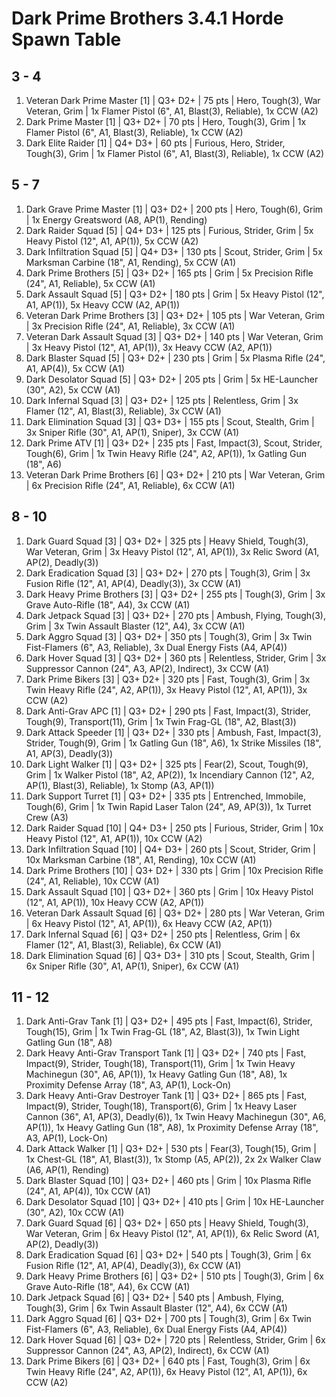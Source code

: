 # Dark Prime Brothers 3.4.1 Horde Spawn Table

## 3 - 4

1. Veteran Dark Prime Master [1] | Q3+ D2+ | 75 pts | Hero, Tough(3), War Veteran, Grim | 1x Flamer Pistol (6", A1, Blast(3), Reliable), 1x CCW (A2)
1. Dark Prime Master [1] | Q3+ D2+ | 70 pts | Hero, Tough(3), Grim | 1x Flamer Pistol (6", A1, Blast(3), Reliable), 1x CCW (A2)
1. Dark Elite Raider [1] | Q4+ D3+ | 60 pts | Furious, Hero, Strider, Tough(3), Grim | 1x Flamer Pistol (6", A1, Blast(3), Reliable), 1x CCW (A2)

## 5 - 7

1. Dark Grave Prime Master [1] | Q3+ D2+ | 200 pts | Hero, Tough(6), Grim | 1x Energy Greatsword (A8, AP(1), Rending)
1. Dark Raider Squad [5] | Q4+ D3+ | 125 pts | Furious, Strider, Grim | 5x Heavy Pistol (12", A1, AP(1)), 5x CCW (A2)
1. Dark Infiltration Squad [5] | Q4+ D3+ | 130 pts | Scout, Strider, Grim | 5x Marksman Carbine (18", A1, Rending), 5x CCW (A1)
1. Dark Prime Brothers [5] | Q3+ D2+ | 165 pts | Grim | 5x Precision Rifle (24", A1, Reliable), 5x CCW (A1)
1. Dark Assault Squad [5] | Q3+ D2+ | 180 pts | Grim | 5x Heavy Pistol (12", A1, AP(1)), 5x Heavy CCW (A2, AP(1))
1. Veteran Dark Prime Brothers [3] | Q3+ D2+ | 105 pts | War Veteran, Grim | 3x Precision Rifle (24", A1, Reliable), 3x CCW (A1)
1. Veteran Dark Assault Squad [3] | Q3+ D2+ | 140 pts | War Veteran, Grim | 3x Heavy Pistol (12", A1, AP(1)), 3x Heavy CCW (A2, AP(1))
1. Dark Blaster Squad [5] | Q3+ D2+ | 230 pts | Grim | 5x Plasma Rifle (24", A1, AP(4)), 5x CCW (A1)
1. Dark Desolator Squad [5] | Q3+ D2+ | 205 pts | Grim | 5x HE-Launcher (30", A2), 5x CCW (A1)
1. Dark Infernal Squad [3] | Q3+ D2+ | 125 pts | Relentless, Grim | 3x Flamer (12", A1, Blast(3), Reliable), 3x CCW (A1)
1. Dark Elimination Squad [3] | Q3+ D3+ | 155 pts | Scout, Stealth, Grim | 3x Sniper Rifle (30", A1, AP(1), Sniper), 3x CCW (A1)
1. Dark Prime ATV [1] | Q3+ D2+ | 235 pts | Fast, Impact(3), Scout, Strider, Tough(6), Grim | 1x Twin Heavy Rifle (24", A2, AP(1)), 1x Gatling Gun (18", A6)
1. Veteran Dark Prime Brothers [6] | Q3+ D2+ | 210 pts | War Veteran, Grim | 6x Precision Rifle (24", A1, Reliable), 6x CCW (A1)

## 8 - 10

1. Dark Guard Squad [3] | Q3+ D2+ | 325 pts | Heavy Shield, Tough(3), War Veteran, Grim | 3x Heavy Pistol (12", A1, AP(1)), 3x Relic Sword (A1, AP(2), Deadly(3))
1. Dark Eradication Squad [3] | Q3+ D2+ | 270 pts | Tough(3), Grim | 3x Fusion Rifle (12", A1, AP(4), Deadly(3)), 3x CCW (A1)
1. Dark Heavy Prime Brothers [3] | Q3+ D2+ | 255 pts | Tough(3), Grim | 3x Grave Auto-Rifle (18", A4), 3x CCW (A1)
1. Dark Jetpack Squad [3] | Q3+ D2+ | 270 pts | Ambush, Flying, Tough(3), Grim | 3x Twin Assault Blaster (12", A4), 3x CCW (A1)
1. Dark Aggro Squad [3] | Q3+ D2+ | 350 pts | Tough(3), Grim | 3x Twin Fist-Flamers (6", A3, Reliable), 3x Dual Energy Fists (A4, AP(4))
1. Dark Hover Squad [3] | Q3+ D2+ | 360 pts | Relentless, Strider, Grim | 3x Suppressor Cannon (24", A3, AP(2), Indirect), 3x CCW (A1)
1. Dark Prime Bikers [3] | Q3+ D2+ | 320 pts | Fast, Tough(3), Grim | 3x Twin Heavy Rifle (24", A2, AP(1)), 3x Heavy Pistol (12", A1, AP(1)), 3x CCW (A2)
1. Dark Anti-Grav APC [1] | Q3+ D2+ | 290 pts | Fast, Impact(3), Strider, Tough(9), Transport(11), Grim | 1x Twin Frag-GL (18", A2, Blast(3))
1. Dark Attack Speeder [1] | Q3+ D2+ | 330 pts | Ambush, Fast, Impact(3), Strider, Tough(9), Grim | 1x Gatling Gun (18", A6), 1x Strike Missiles (18", A1, AP(3), Deadly(3))
1. Dark Light Walker [1] | Q3+ D2+ | 325 pts | Fear(2), Scout, Tough(9), Grim | 1x Walker Pistol (18", A2, AP(2)), 1x Incendiary Cannon (12", A2, AP(1), Blast(3), Reliable), 1x Stomp (A3, AP(1))
1. Dark Support Turret [1] | Q3+ D2+ | 335 pts | Entrenched, Immobile, Tough(6), Grim | 1x Twin Rapid Laser Talon (24", A9, AP(3)), 1x Turret Crew (A3)
1. Dark Raider Squad [10] | Q4+ D3+ | 250 pts | Furious, Strider, Grim | 10x Heavy Pistol (12", A1, AP(1)), 10x CCW (A2)
1. Dark Infiltration Squad [10] | Q4+ D3+ | 260 pts | Scout, Strider, Grim | 10x Marksman Carbine (18", A1, Rending), 10x CCW (A1)
1. Dark Prime Brothers [10] | Q3+ D2+ | 330 pts | Grim | 10x Precision Rifle (24", A1, Reliable), 10x CCW (A1)
1. Dark Assault Squad [10] | Q3+ D2+ | 360 pts | Grim | 10x Heavy Pistol (12", A1, AP(1)), 10x Heavy CCW (A2, AP(1))
1. Veteran Dark Assault Squad [6] | Q3+ D2+ | 280 pts | War Veteran, Grim | 6x Heavy Pistol (12", A1, AP(1)), 6x Heavy CCW (A2, AP(1))
1. Dark Infernal Squad [6] | Q3+ D2+ | 250 pts | Relentless, Grim | 6x Flamer (12", A1, Blast(3), Reliable), 6x CCW (A1)
1. Dark Elimination Squad [6] | Q3+ D3+ | 310 pts | Scout, Stealth, Grim | 6x Sniper Rifle (30", A1, AP(1), Sniper), 6x CCW (A1)

## 11 - 12

1. Dark Anti-Grav Tank [1] | Q3+ D2+ | 495 pts | Fast, Impact(6), Strider, Tough(15), Grim | 1x Twin Frag-GL (18", A2, Blast(3)), 1x Twin Light Gatling Gun (18", A8)
1. Dark Heavy Anti-Grav Transport Tank [1] | Q3+ D2+ | 740 pts | Fast, Impact(9), Strider, Tough(18), Transport(11), Grim | 1x Twin Heavy Machinegun (30", A6, AP(1)), 1x Heavy Gatling Gun (18", A8), 1x Proximity Defense Array (18", A3, AP(1), Lock-On)
1. Dark Heavy Anti-Grav Destroyer Tank [1] | Q3+ D2+ | 865 pts | Fast, Impact(9), Strider, Tough(18), Transport(6), Grim | 1x Heavy Laser Cannon (36", A1, AP(3), Deadly(6)), 1x Twin Heavy Machinegun (30", A6, AP(1)), 1x Heavy Gatling Gun (18", A8), 1x Proximity Defense Array (18", A3, AP(1), Lock-On)
1. Dark Attack Walker [1] | Q3+ D2+ | 530 pts | Fear(3), Tough(15), Grim | 1x Chest-GL (18", A1, Blast(3)), 1x Stomp (A5, AP(2)), 2x 2x Walker Claw (A6, AP(1), Rending)
1. Dark Blaster Squad [10] | Q3+ D2+ | 460 pts | Grim | 10x Plasma Rifle (24", A1, AP(4)), 10x CCW (A1)
1. Dark Desolator Squad [10] | Q3+ D2+ | 410 pts | Grim | 10x HE-Launcher (30", A2), 10x CCW (A1)
1. Dark Guard Squad [6] | Q3+ D2+ | 650 pts | Heavy Shield, Tough(3), War Veteran, Grim | 6x Heavy Pistol (12", A1, AP(1)), 6x Relic Sword (A1, AP(2), Deadly(3))
1. Dark Eradication Squad [6] | Q3+ D2+ | 540 pts | Tough(3), Grim | 6x Fusion Rifle (12", A1, AP(4), Deadly(3)), 6x CCW (A1)
1. Dark Heavy Prime Brothers [6] | Q3+ D2+ | 510 pts | Tough(3), Grim | 6x Grave Auto-Rifle (18", A4), 6x CCW (A1)
1. Dark Jetpack Squad [6] | Q3+ D2+ | 540 pts | Ambush, Flying, Tough(3), Grim | 6x Twin Assault Blaster (12", A4), 6x CCW (A1)
1. Dark Aggro Squad [6] | Q3+ D2+ | 700 pts | Tough(3), Grim | 6x Twin Fist-Flamers (6", A3, Reliable), 6x Dual Energy Fists (A4, AP(4))
1. Dark Hover Squad [6] | Q3+ D2+ | 720 pts | Relentless, Strider, Grim | 6x Suppressor Cannon (24", A3, AP(2), Indirect), 6x CCW (A1)
1. Dark Prime Bikers [6] | Q3+ D2+ | 640 pts | Fast, Tough(3), Grim | 6x Twin Heavy Rifle (24", A2, AP(1)), 6x Heavy Pistol (12", A1, AP(1)), 6x CCW (A2)